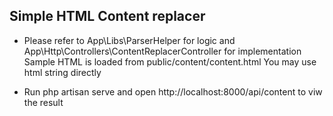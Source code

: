 ## Simple HTML Content replacer

 - Please refer to
App\Libs\ParserHelper for logic
and
App\Http\Controllers\ContentReplacerController
for implementation
Sample HTML is loaded from public/content/content.html
You may use html string directly

 - Run
php artisan serve
and open
http://localhost:8000/api/content
to viw the result